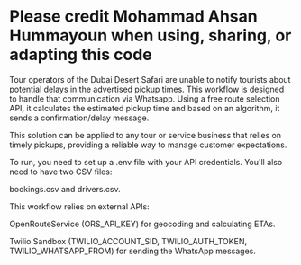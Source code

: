 # Please credit Mohammad Ahsan Hummayoun when using, sharing, or adapting this code

Tour operators of the Dubai Desert Safari are unable to notify tourists about potential delays in the advertised pickup times. This workflow is designed to handle that communication via Whatsapp. Using a free route selection API, it calculates the estimated pickup time and based on an algorithm, it sends a confirmation/delay message.

This solution can be applied to any tour or service business that relies on timely pickups, providing a reliable way to manage customer expectations.

To run, you need to set up a .env file with your API credentials. You'll also need to have two CSV files: 

bookings.csv and drivers.csv.

This workflow relies on external APIs:

OpenRouteService (ORS_API_KEY) for geocoding and calculating ETAs.

Twilio Sandbox (TWILIO_ACCOUNT_SID, TWILIO_AUTH_TOKEN, TWILIO_WHATSAPP_FROM) for sending the WhatsApp messages.


